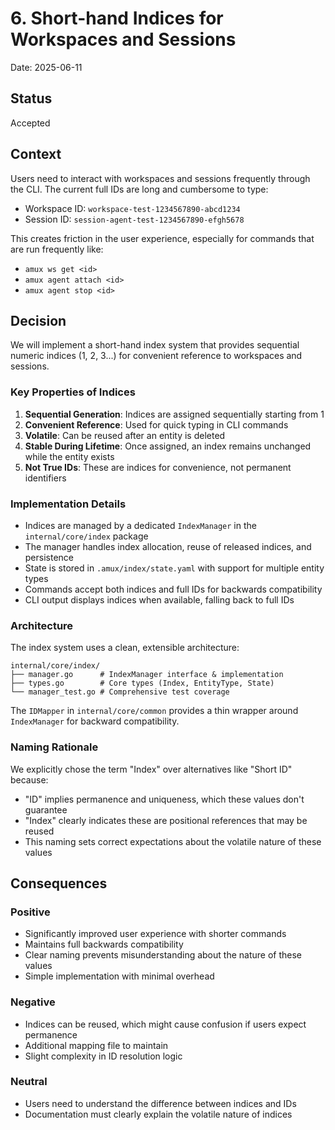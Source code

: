# 6. Short-hand Indices for Workspaces and Sessions

Date: 2025-06-11

## Status

Accepted

## Context

Users need to interact with workspaces and sessions frequently through the CLI. The current full IDs are long and
cumbersome to type:

- Workspace ID: `workspace-test-1234567890-abcd1234`
- Session ID: `session-agent-test-1234567890-efgh5678`

This creates friction in the user experience, especially for commands that are run frequently like:

- `amux ws get <id>`
- `amux agent attach <id>`
- `amux agent stop <id>`

## Decision

We will implement a short-hand index system that provides sequential numeric indices (1, 2, 3...) for convenient
reference to workspaces and sessions.

### Key Properties of Indices

1. **Sequential Generation**: Indices are assigned sequentially starting from 1
2. **Convenient Reference**: Used for quick typing in CLI commands
3. **Volatile**: Can be reused after an entity is deleted
4. **Stable During Lifetime**: Once assigned, an index remains unchanged while the entity exists
5. **Not True IDs**: These are indices for convenience, not permanent identifiers

### Implementation Details

- Indices are managed by a dedicated `IndexManager` in the `internal/core/index` package
- The manager handles index allocation, reuse of released indices, and persistence
- State is stored in `.amux/index/state.yaml` with support for multiple entity types
- Commands accept both indices and full IDs for backwards compatibility
- CLI output displays indices when available, falling back to full IDs

### Architecture

The index system uses a clean, extensible architecture:

```text
internal/core/index/
├── manager.go      # IndexManager interface & implementation
├── types.go        # Core types (Index, EntityType, State)
└── manager_test.go # Comprehensive test coverage
```

The `IDMapper` in `internal/core/common` provides a thin wrapper around `IndexManager` for backward compatibility.

### Naming Rationale

We explicitly chose the term "Index" over alternatives like "Short ID" because:

- "ID" implies permanence and uniqueness, which these values don't guarantee
- "Index" clearly indicates these are positional references that may be reused
- This naming sets correct expectations about the volatile nature of these values

## Consequences

### Positive

- Significantly improved user experience with shorter commands
- Maintains full backwards compatibility
- Clear naming prevents misunderstanding about the nature of these values
- Simple implementation with minimal overhead

### Negative

- Indices can be reused, which might cause confusion if users expect permanence
- Additional mapping file to maintain
- Slight complexity in ID resolution logic

### Neutral

- Users need to understand the difference between indices and IDs
- Documentation must clearly explain the volatile nature of indices
